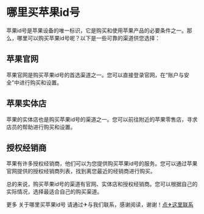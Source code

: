 # 哪里买苹果id号

苹果id号是苹果设备的唯一标识，它是购买和使用苹果产品的必要条件之一。那么，哪里可以购买苹果id号呢？以下是一些可靠的渠道供您选择：

## 苹果官网

苹果官网是购买苹果id号的首选渠道之一。您可以直接登录官网，在“账户与安全”中进行购买和设置。

## 苹果实体店

苹果的实体店也是购买苹果id号的渠道之一。您可以前往附近的苹果零售店，寻求店员的帮助进行购买和设置。

## 授权经销商

苹果有许多授权经销商，他们可以为您提供购买苹果id号的服务。您可以通过苹果官网提供的授权经销商列表，找到离您最近的经销商进行购买。

总的来说，购买苹果id号的渠道有官网、实体店和授权经销商。您可以根据自己的实际情况，选择最适合自己的购买渠道。

更多 关于哪里买苹果id号 请通过✈与我们联系，感谢阅读，谢谢！[点✈这里联系](https://ss.k02.cc)
